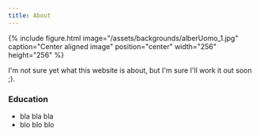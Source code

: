 ```yaml
---
title: About
---
```


{% include figure.html image="/assets/backgrounds/alberUomo_1.jpg" caption="Center aligned image" position="center" width="256" height="256" %}

I'm not sure yet what this website is about, but I'm sure I'll work it out soon ;).

### Education
- bla bla bla
- blo blo blo
